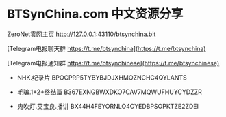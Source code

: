 # BTSynChina.com 中文资源分享

ZeroNet零网主页 http://127.0.0.1:43110/btsynchina.bit

[Telegram电报聊天群 https://t.me/btsynchina](https://t.me/btsynchina)

[Telegram电报通知群 https://t.me/btsynchinese](https://t.me/btsynchinese)


- NHK.纪录片 BPOCPRP5TYBYBJDJXHMOZNCHC4QYLANTS

- 毛骗.1+2+终结篇 B367EXNGBWXDKO7CAV7MQWUFHUYCYDZZR

- 鬼吹灯.艾宝良.播讲 BX44H4FEYORNLO4OYEDBPSOPKTZE2ZDEI
